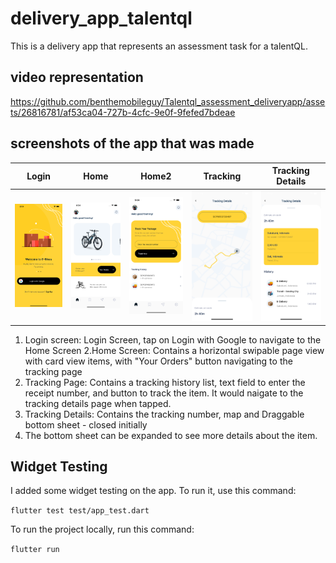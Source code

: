 # delivery_app_talentql

  This is a delivery app that represents an assessment task for a talentQL.

## video representation

https://github.com/benthemobileguy/Talentql_assessment_deliveryapp/assets/26816781/af53ca04-727b-4cfc-9e0f-9fefed7bdeae


## screenshots of the app that was made

|Login|Home|Home2| Tracking                      |Tracking Details|
|---|---|---|-----------------------------------|---|
|![login](screenshots/login.png)|![home](screenshots/home.png)|![home2](screenshots/home2.png)| ![tracking](screenshots/tracking.png) |![tracking_details](screenshots/tracking_details.png)|


1. Login screen: Login Screen, tap on Login with Google to navigate to the Home Screen
2.Home Screen: Contains a horizontal swipable page view with card view items, with "Your Orders" button navigating to the tracking page
3. Tracking Page: Contains a tracking history list, text field to enter the receipt number, and button to track the item. It would naigate to the tracking details page when tapped.
4. Tracking Details: Contains the tracking number, map and Draggable bottom sheet - closed initially
5. The bottom sheet can be expanded to see more details about the item.

## Widget Testing

I added some widget testing on the app. To run it, use this command:


`flutter test test/app_test.dart`

To run the project locally, run this command:

`flutter run`
